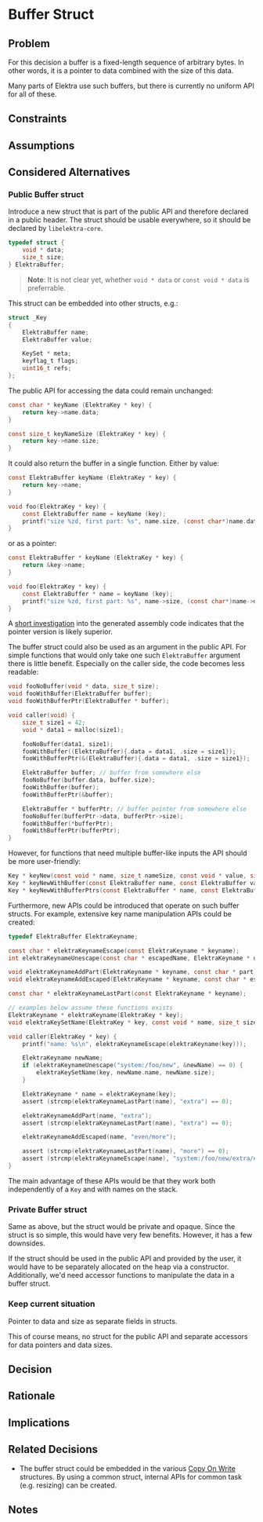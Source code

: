 # Buffer Struct

## Problem

For this decision a buffer is a fixed-length sequence of arbitrary bytes.
In other words, it is a pointer to data combined with the size of this data.

Many parts of Elektra use such buffers, but there is currently no uniform API for all of these.

## Constraints

## Assumptions

## Considered Alternatives

### Public Buffer struct

Introduce a new struct that is part of the public API and therefore declared in a public header.
The struct should be usable everywhere, so it should be declared by `libelektra-core`.

```c
typedef struct {
    void * data;
    size_t size;
} ElektraBuffer;
```

> **Note**: It is not clear yet, whether `void * data` or `const void * data` is preferrable.

This struct can be embedded into other structs, e.g.:

```c
struct _Key
{
	ElektraBuffer name;
    ElektraBuffer value;

    KeySet * meta;
	keyflag_t flags;
	uint16_t refs;
};
```

The public API for accessing the data could remain unchanged:

```c
const char * keyName (ElektraKey * key) {
    return key->name.data;
}

const size_t keyNameSize (ElektraKey * key) {
    return key->name.size;
}
```

It could also return the buffer in a single function.
Either by value:

```c
const ElektraBuffer keyName (ElektraKey * key) {
    return key->name;
}

void foo(ElektraKey * key) {
    const ElektraBuffer name = keyName (key);
    printf("size %zd, first part: %s", name.size, (const char*)name.data);
}
```

or as a pointer:

```c
const ElektraBuffer * keyName (ElektraKey * key) {
    return &key->name;
}

void foo(ElektraKey * key) {
    const ElektraBuffer * name = keyName (key);
    printf("size %zd, first part: %s", name->size, (const char*)name->data);
}
```

A [short investigation](https://godbolt.org/z/r8q7YfqaW) into the generated assembly code indicates that the pointer version is likely superior.

The buffer struct could also be used as an argument in the public API.
For simple functions that would only take one such `ElektraBuffer` argument there is little benefit.
Especially on the caller side, the code becomes less readable:

```c
void fooNoBuffer(void * data, size_t size);
void fooWithBuffer(ElektraBuffer buffer);
void fooWithBufferPtr(ElektraBuffer * buffer);

void caller(void) {
    size_t size1 = 42;
    void * data1 = malloc(size1);

    fooNoBuffer(data1, size1);
    fooWithBuffer((ElektraBuffer){.data = data1, .size = size1});
    fooWithBufferPtr(&(ElektraBuffer){.data = data1, .size = size1});

    ElektraBuffer buffer; // buffer from somewhere else
    fooNoBuffer(buffer.data, buffer.size);
    fooWithBuffer(buffer);
    fooWithBufferPtr(&buffer);

    ElektraBuffer * bufferPtr; // buffer pointer from somewhere else
    fooNoBuffer(bufferPtr->data, bufferPtr->size);
    fooWithBuffer(*bufferPtr);
    fooWithBufferPtr(bufferPtr);
}
```

However, for functions that need multiple buffer-like inputs the API should be more user-friendly:

```c
Key * keyNew(const void * name, size_t nameSize, const void * value, size_t valueSize);
Key * keyNewWithBuffer(const ElektraBuffer name, const ElektraBuffer value);
Key * keyNewWithBufferPtrs(const ElektraBuffer * name, const ElektraBuffer * value);
```

Furthermore, new APIs could be introduced that operate on such buffer structs.
For example, extensive key name manipulation APIs could be created:

```c
typedef ElektraBuffer ElektraKeyname;

const char * elektraKeynameEscape(const ElektraKeyname * keyname);
int elektraKeynameUnescape(const char * escapedName, ElektraKeyname * unescapedName);

void elektraKeynameAddPart(ElektraKeyname * keyname, const char * part);
void elektraKeynameAddEscaped(ElektraKeyname * keyname, const char * escapedSuffix);

const char * elektraKeynameLastPart(const ElektraKeyname * keyname);

// examples below assume these functions exists
ElektraKeyname * elektraKeyname(ElektraKey * key);
void elektraKeySetName(ElektraKey * key, const void * name, size_t size);

void caller(ElektraKey * key) {
    printf("name: %s\n", elektraKeynameEscape(elektraKeyname(key)));

    ElektraKeyname newName;
    if (elektraKeynameUnescape("system:/foo/new", &newName) == 0) {
        elektraKeySetName(key, newName.name, newName.size);
    }

    ElektraKeyname * name = elektraKeyname(key);
    assert (strcmp(elektraKeynameLastPart(name), "extra") == 0);

    elektraKeynameAddPart(name, "extra");
    assert (strcmp(elektraKeynameLastPart(name), "extra") == 0);

    elektraKeynameAddEscaped(name, "even/more");

    assert (strcmp(elektraKeynameLastPart(name), "more") == 0);
    assert (strcmp(elektraKeynameEscape(name), "system:/foo/new/extra/even/more") == 0);
}
```

The main advantage of these APIs would be that they work both independently of a `Key` and with names on the stack.

### Private Buffer struct

Same as above, but the struct would be private and opaque.
Since the struct is so simple, this would have very few benefits.
However, it has a few downsides.

If the struct should be used in the public API and provided by the user, it would have to be separately allocated on the heap via a constructor.
Additionally, we'd need accessor functions to manipulate the data in a buffer struct.

### Keep current situation

Pointer to data and size as separate fields in structs.

This of course means, no struct for the public API and separate accessors for data pointers and data sizes.

## Decision

## Rationale

## Implications

## Related Decisions

- The buffer struct could be embedded in the various [Copy On Write](../1_in_discussion/copy_on_write.md) structures.
  By using a common struct, internal APIs for common task (e.g. resizing) can be created.

## Notes
